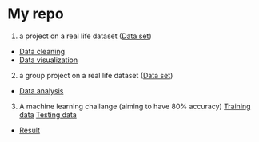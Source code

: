 # My repo

1. a project on a real life dataset ([Data set](https://github.com/JellyFishhhhhh/My-repo/blob/main/Folder%201/UN_MigrantStockTotal_2015.xlsx))
* [Data cleaning](https://github.com/JellyFishhhhhh/Data-Space/blob/main/Folder%201/Data%20cleaning/Zijian_Zhang_Writeup.pdf)
* [Data visualization](https://github.com/JellyFishhhhhh/My-repo/blob/main/Folder%201/Data%20visualization/Zijian_Zhang_Final_Writeup.pdf)

2. a group project on a real life dataset ([Data set](https://data.torontopolice.on.ca/datasets/TorontoPS::arrests-and-strip-searches-rbdc-arr-tbl-001/about))
* [Data analysis](https://github.com/JellyFishhhhhh/My-repo/blob/main/Folder%202/Data%20analysis/Group56.docx)

3. A machine learning challange (aiming to have 80% accuracy) [Training data](https://github.com/JellyFishhhhhh/My-repo/blob/main/Folder%203/ML%20/train.csv) [Testing data](https://github.com/JellyFishhhhhh/My-repo/blob/main/Folder%203/ML%20/test.csv)
* [Result](https://github.com/JellyFishhhhhh/My-repo/blob/main/Folder%203/ML%20/test.ipynb)
